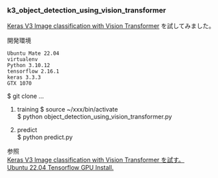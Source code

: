 ### k3_object_detection_using_vision_transformer  

[Keras V3 Image classification with Vision Transformer](https://keras.io/examples/vision/image_classification_with_vision_transformer/) を試してみました。  

開発環境    
  
    Ubuntu Mate 22.04  
    virtualenv  
    Python 3.10.12  
    tensorflow 2.16.1  
    keras 3.3.3  
    GTX 1070  

$ git clone ...   
  
1. training
$ source ~/xxx/bin/activate  
$ python object_detection_using_vision_transformer.py

3. predict  
$ python predict.py  


参照  
[Keras V3 Image classification with Vision Transformer を試す。](http://www.netosa.com/blog/2024/06/keras-v3-image-classification-with-vision-transformer.html)  
[Ubuntu 22.04 Tensorflow GPU Install.](http://www.netosa.com/blog/2024/05/ubuntu-2204-tensorflow-gpu-install.html)  
